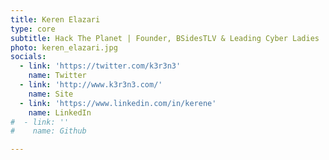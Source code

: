 ```yaml
---
title: Keren Elazari
type: core
subtitle: Hack The Planet | Founder, BSidesTLV & Leading Cyber Ladies
photo: keren_elazari.jpg
socials:
  - link: 'https://twitter.com/k3r3n3'
    name: Twitter
  - link: 'http://www.k3r3n3.com/'
    name: Site
  - link: 'https://www.linkedin.com/in/kerene'
    name: LinkedIn
#  - link: ''
#    name: Github

---
```

